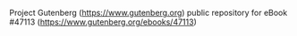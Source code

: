 Project Gutenberg (https://www.gutenberg.org) public repository for eBook #47113 (https://www.gutenberg.org/ebooks/47113)
